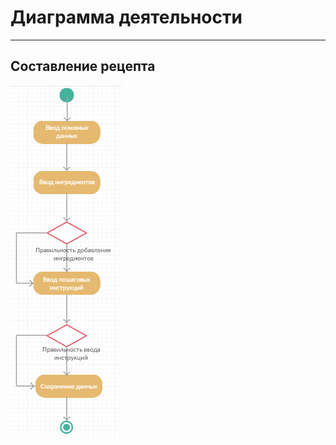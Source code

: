 # Диаграмма деятельности
---
## Составление рецепта

![Create_recipe](https://github.com/Belevic/Recipe_Book/blob/master/Documentation/Diagrams/Activity/Create_recipe.png)
